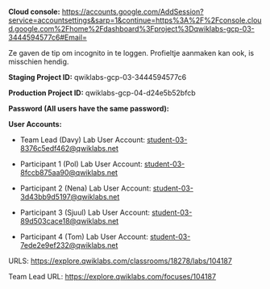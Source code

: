 **Cloud console:**
https://accounts.google.com/AddSession?service=accountsettings&sarp=1&continue=https%3A%2F%2Fconsole.cloud.google.com%2Fhome%2Fdashboard%3Fproject%3Dqwiklabs-gcp-03-3444594577c6#Email=

Ze gaven de tip om incognito in te loggen. Profieltje aanmaken kan ook, is misschien hendig. 

**Staging Project ID:**
qwiklabs-gcp-03-3444594577c6

**Production Project ID:**
qwiklabs-gcp-04-d24e5b52bfcb

**Password (All users have the same password):**
<In Google Chat>

**User Accounts:**
* Team Lead (Davy)    Lab User Account:
student-03-8376c5edf462@qwiklabs.net

* Participant 1 (Pol) Lab User Account:
student-03-8fccb875aa90@qwiklabs.net

* Participant 2 (Nena) Lab User Account:
student-03-3d43bb9d5197@qwiklabs.net

* Participant 3 (Sjuul) Lab User Account:
student-03-89d503cace18@qwiklabs.net

* Participant 4 (Tom) Lab User Account:
student-03-7ede2e9ef232@qwiklabs.net


URLS:
https://explore.qwiklabs.com/classrooms/18278/labs/104187

Team Lead URL:
https://explore.qwiklabs.com/focuses/104187